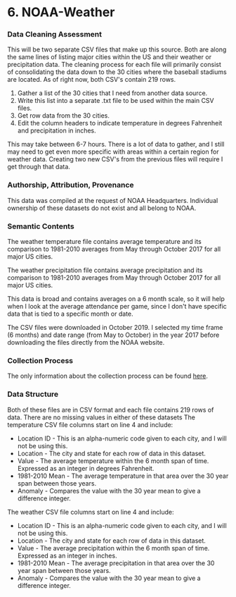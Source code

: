 # 6. NOAA-Weather


### Data Cleaning Assessment
This will be two separate CSV files that make up this source. Both are along the same lines of listing major cities within the US and their weather or precipitation data. The cleaning process for each file will primarily consist of consolidating the data down to the 30 cities where the baseball stadiums are located. As of right now, both CSV's contain 219 rows. 

1. Gather a list of the 30 cities that I need from another data source. 
2. Write this list into a separate .txt file to be used within the main CSV files.
3. Get row data from the 30 cities.
4. Edit the column headers to indicate temperature in degrees Fahrenheit and precipitation in inches.

This may take between 6-7 hours. There is a lot of data to gather, and I still may need to get even more specific with areas within a certain region for weather data. Creating two new CSV's from the previous files will require I get through that data.


### Authorship, Attribution, Provenance
This data was compiled at the request of NOAA Headquarters. Individual ownership of these datasets do not exist and all belong to NOAA.


### Semantic Contents
The weather temperature file contains average temperature and its comparison to 1981-2010 averages from May through October 2017 for all major US cities.

The weather precipitation file contains average precipitation and its comparison to 1981-2010 averages from May through October 2017 for all major US cities.

This data is broad and contains averages on a 6 month scale, so it will help when I look at the average attendance per game, since I don't have specific data that is tied to a specific month or date.

The CSV files were downloaded in October 2019. I selected my time frame (6 months) and date range (from May to October) in the year 2017 before downloading the files directly from the NOAA website.


### Collection Process
The only information about the collection process can be found [here]('https://www.ncdc.noaa.gov/cag/city/background'). 


### Data Structure
Both of these files are in CSV format and each file contains 219 rows of data. There are no missing values in either of these datasets The temperature CSV file columns start on line 4 and include:

* Location ID - This is an alpha-numeric code given to each city, and I will not be using this.
* Location - The city and state for each row of data in this dataset. 
* Value - The average temperature within the 6 month span of time. Expressed as an integer in degrees Fahrenheit.
* 1981-2010 Mean - The average temperature in that area over the 30 year span between those years.
* Anomaly - Compares the value with the 30 year mean to give a difference integer.


The weather CSV file columns start on line 4 and include:

* Location ID - This is an alpha-numeric code given to each city, and I will not be using this.
* Location - The city and state for each row of data in this dataset.
* Value - The average precipitation within the 6 month span of time. Expressed as an integer in inches.
* 1981-2010 Mean - The average precipitation in that area over the 30 year span between those years.
* Anomaly - Compares the value with the 30 year mean to give a difference integer.
